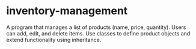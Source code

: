 # inventory-management
A program that manages a list of products (name, price, quantity). Users can add, edit, and delete items. Use classes to define product objects and extend functionality using inheritance.
